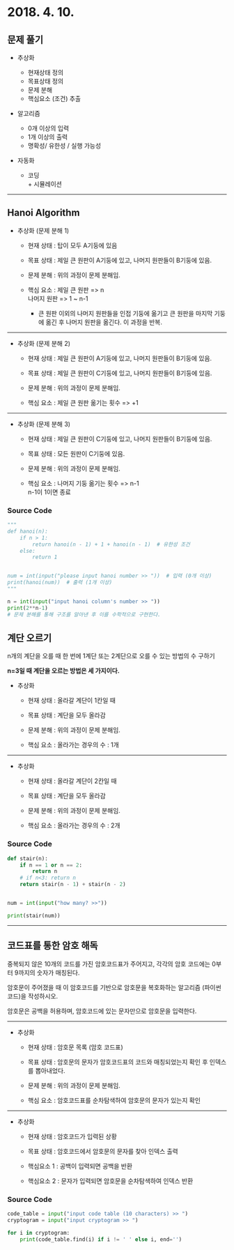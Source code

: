 # 2018. 4. 10.

## 문제 풀기

* 추상화
	- 현재상태 정의
	- 목표상태 정의
	- 문제 분해
	- 핵심요소 (조건) 추출

* 알고리즘
	- 0개 이상의 입력
	- 1개 이상의 출력
	- 명확성/ 유한성 / 실행 가능성

* 자동화
	- 코딩<br/>
\+ 시뮬레이션

---

## Hanoi Algorithm

* 추상화 (문제 분해 1)
	- 현재 상태 : 탑이 모두 A기둥에 있음

	- 목표 상태 : 제일 큰 원판이 A기둥에 있고, 나머지 원판들이 B기둥에 있음.
	
	- 문제 분해 : 위의 과정이 문제 분해임.

	- 핵심 요소 : 제일 큰 원판 => n<br/>나머지 원판 => 1 ~ n-1
		
		- 큰 원판 이외의 나머지 원판들을 인접 기둥에 옮기고 큰 원판을 마지막 기둥에 옮긴 후 나머지 원판을 옮긴다. 이 과정을 반복.

---

* 추상화 (문제 분해 2)
	- 현재 상태 : 제일 큰 원판이 A기둥에 있고, 나머지 원판들이 B기둥에 있음.

	- 목표 상태 : 제일 큰 원판이 C기둥에 있고, 나머지 원판들이 B기둥에 있음.

	- 문제 분해 : 위의 과정이 문제 분해임.

	- 핵심 요소 : 제일 큰 원판 옮기는 횟수 => +1

---

* 추상화 (문제 분해 3)
	- 현재 상태 : 제일 큰 원판이 C기둥에 있고, 나머지 원판들이 B기둥에 있음.

	- 목표 상태 : 모든 원판이 C기둥에 있음.

	- 문제 분해 : 위의 과정이 문제 분해임.

	- 핵심 요소 : 나머지 기둥 옮기는 횟수 => n-1<br/>n-1이 1이면 종료

### Source Code

```python
"""
def hanoi(n):
    if n > 1:
        return hanoi(n - 1) + 1 + hanoi(n - 1)  # 유한성 조건
    else:
        return 1


num = int(input("please input hanoi number >> "))  # 입력 (0개 이상)
print(hanoi(num))  # 출력 (1개 이상)
"""

n = int(input("input hanoi column's number >> "))
print(2**n-1)
# 문제 분해를 통해 구조를 알아낸 후 이를 수학적으로 구현한다.
```

## 계단 오르기

n개의 계단을 오를 때 한 번에 1계단 또는 2계단으로 오를 수 있는 방법의 수 구하기

**n=3일 때 계단을 오르는 방법은 세 가지이다.**

* 추상화
	- 현재 상태 : 올라갈 계단이 1칸일 때

	- 목표 상태 : 계단을 모두 올라감

	- 문제 분해 : 위의 과정이 문제 분해임.

	- 핵심 요소 : 올라가는 경우의 수 : 1개

---

* 추상화
	- 현재 상태 : 올라갈 계단이 2칸일 때

	- 목표 상태 : 계단을 모두 올라감

	- 문제 분해 : 위의 과정이 문제 분해임.

	- 핵심 요소 : 올라가는 경우의 수 : 2개

### Source Code

```python
def stair(n):
    if n == 1 or n == 2:
        return n
    # if n<3: return n
    return stair(n - 1) + stair(n - 2)


num = int(input("how many? >>"))

print(stair(num))

```
---

## 코드표를 통한 암호 해독

중복되지 않은 10개의 코드를 가진 암호코드표가 주어지고, 각각의 암호 코드에는 0부터 9까지의 숫자가 매칭된다.

암호문이 주어졌을 때 이 암호코드를 기반으로 암호문을 복호화하는 알고리즘 (파이썬 코드)을 작성하시오.

암호문은 공백을 허용하며, 암호코드에 있는 문자만으로 암호문을 입력한다.

---

* 추상화
	- 현재 상태 : 암호문 목록 (암호 코드표)

	- 목표 상태 : 암호문의 문자가 암호코드표의 코드와 매칭되었는지 확인 후 인덱스를 뽑아내었다.

	- 문제 분해 : 위의 과정이 문제 분해임.

	- 핵심 요소 : 암호코드표를 순차탐색하여 암호문의 문자가 있는지 확인

---

* 추상화
	- 현재 상태 : 암호코드가 입력된 상황

	- 목표 상태 : 암호코드에서 암호문의 문자를 찾아 인덱스 출력

	- 핵심요소 1 : 공백이 입력되면 공백을 반환

	- 핵심요소 2 : 문자가 입력되면 암호문을 순차탐색하여 인덱스 반환

### Source Code

```python
code_table = input("input code table (10 characters) >> ")
cryptogram = input("input cryptogram >> ")

for i in cryptogram:
    print(code_table.find(i) if i != ' ' else i, end='')
```